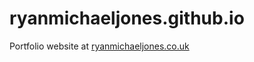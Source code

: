 # ryanmichaeljones.github.io
Portfolio website at <a href="https://www.ryanmichaeljones.co.uk">ryanmichaeljones.co.uk</a>
